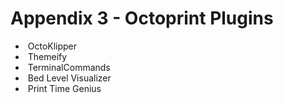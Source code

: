 # Appendix 3 - Octoprint Plugins

- ​	OctoKlipper
- ​	Themeify
- ​	TerminalCommands
- ​	Bed Level Visualizer
- ​	Print Time Genius

